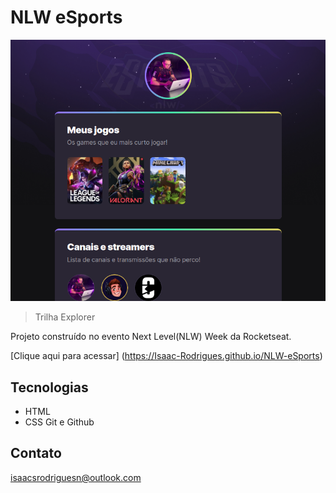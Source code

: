 # NLW eSports

![preview](./.github/preview.png)

> Trilha Explorer

Projeto construído no evento Next Level(NLW) Week da Rocketseat.

[Clique aqui para acessar] (https://Isaac-Rodrigues.github.io/NLW-eSports)



## Tecnologias

- HTML
- CSS
Git e Github

## Contato
 isaacsrodriguesn@outlook.com